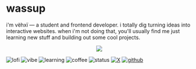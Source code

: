 # wassup

i'm vëhxï — a student and frontend developer. i totally dig turning ideas into interactive websites. when i'm not doing that, you'll usually find me just learning new stuff and building out some cool projects.

<p align="center">
  <a href="https://skillicons.dev">
    <img src="https://skillicons.dev/icons?i=git,html,css,js,gulp,react,docker" />
  </a>
</p>

![lofi](https://img.shields.io/badge/listening-lofi%20beats-181717?style=flat&logo=applemusic&logoColor=red)
![vibe](https://img.shields.io/badge/mood-chill-181717?style=flat&logo=zap&logoColor=yellow)
![learning](https://img.shields.io/badge/learning-react-181717?style=flat&logo=react)
![coffee](https://img.shields.io/badge/coffee-first-181717?style=flat&logo=buymeacoffee)
![status](https://img.shields.io/badge/status-active-181717?style=flat&logo=hackthebox)
[![X](https://img.shields.io/badge/-@v3hx1-181717?style=flat&logo=x)](https://twitter.com/v3hx1)
[![github](https://img.shields.io/badge/github-vëhxï-181717?style=flat&logo=github)](https://github.com/vehxi)
